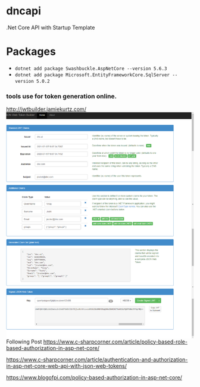 # dncapi

.Net Core API with Startup Template

# Packages

- `dotnet add package Swashbuckle.AspNetCore --version 5.6.3`
- `dotnet add package Microsoft.EntityFrameworkCore.SqlServer --version 5.0.2`


### tools use for token generation online.
http://jwtbuilder.jamiekurtz.com/
<img align="left" alt="screenshot1" src="images/screenshot-jwt.png" />

Following Post 
https://www.c-sharpcorner.com/article/policy-based-role-based-authorization-in-asp-net-core/

https://www.c-sharpcorner.com/article/authentication-and-authorization-in-asp-net-core-web-api-with-json-web-tokens/

https://www.blogofpi.com/policy-based-authorization-in-asp-net-core/